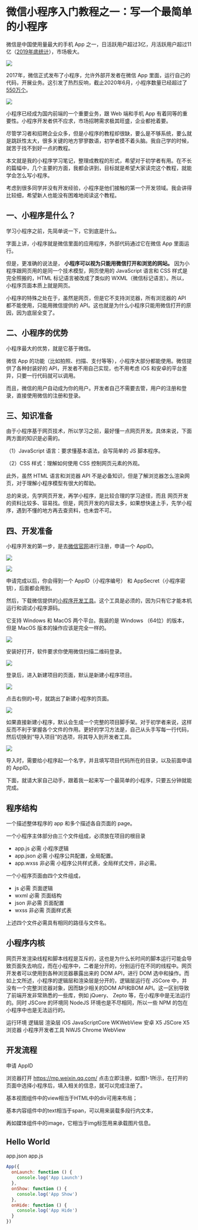 # 微信小程序入门教程之一：写一个最简单的小程序

微信是中国使用量最大的手机 App 之一，日活跃用户超过3亿，月活跃用户超过11亿（[2019年底统计](http://www.xinhuanet.com/info/2020-01/10/c_138692663.htm)），市场极大。

![](https://www.wangbase.com/blogimg/asset/202009/bg2020092908.jpg)

2017年，微信正式发布了小程序，允许外部开发者在微信 App 里面，运行自己的代码，开展业务。这引发了热烈反响，截止2020年6月，小程序数量已经超过了[550万个](https://www.sohu.com/a/414519022_116132)。

![](https://www.wangbase.com/blogimg/asset/202009/bg2020092909.jpg)

小程序已经成为国内前端的一个重要业务，跟 Web 端和手机 App 有着同等的重要性。小程序开发者供不应求，市场招聘需求极其旺盛，企业都抢着要。

尽管学习者和招聘企业众多，但是小程序的教程却很缺，要么是不够系统，要么就是跳跃性太大，很多关键的地方寥寥数语，初学者摸不着头脑。我自己学的时候，就苦于找不到好一点的教程。

本文就是我的小程序学习笔记，整理成教程的形式，希望对于初学者有用。在不长的篇幅中，几个主要的方面，我都会讲到，目标就是希望大家读完这个教程，就能学会怎么写小程序。

考虑到很多同学并没有开发经验，小程序是他们接触的第一个开发领域。我会讲得比较细，希望新人也能没有困难地阅读这个教程。

## 一、小程序是什么？

学习小程序之前，先简单说一下，它到底是什么。

字面上讲，小程序就是微信里面的应用程序，外部代码通过它在微信 App 里面运行。

但是，更准确的说法是， **小程序可以视为只能用微信打开和浏览的网站。** 因为小程序跟网页用的是同一个技术模型，网页使用的 JavaScript 语言和 CSS 样式是完全照搬的，HTML 标记语言被改成了类似的 WXML（微信标记语言）。所以，小程序页面本质上就是网页。

小程序的特殊之处在于，虽然是网页，但是它不支持浏览器，所有浏览器的 API 都不能使用，只能用微信提供的 API。这也就是为什么小程序只能用微信打开的原因，因为底层全变了。

## 二、小程序的优势

小程序最大的优势，就是它基于微信。

微信 App 的功能（比如拍照、扫描、支付等等），小程序大部分都能使用。微信提供了各种封装好的 API，开发者不用自己实现，也不用考虑 iOS 和安卓的平台差异，只要一行代码就可以调用。

而且，微信的用户自动成为你的用户。开发者自己不需要去管，用户的注册和登录，直接使用微信的注册和登录。

## 三、知识准备

由于小程序基于网页技术，所以学习之前，最好懂一点网页开发。具体来说，下面两方面的知识是必需的。

（1）JavaScript 语言：要求懂基本语法，会写简单的 JS 脚本程序。

（2）CSS 样式：理解如何使用 CSS 控制网页元素的外观。

此外，虽然 HTML 语言和浏览器 API 不是必备知识，但是了解浏览器怎么渲染网页，对于理解小程序模型有很大的帮助。

总的来说，先学网页开发，再学小程序，是比较合理的学习途径，而且 网页开发的资料比较多、容易找。但是，网页开发的内容太多，如果想快速上手，先学小程序，遇到不懂的地方再去查资料，也未尝不可。

## 四、开发准备

小程序开发的第一步，是去[微信官网](https://mp.weixin.qq.com/)进行注册，申请一个 AppID。

![](https://www.wangbase.com/blogimg/asset/202009/bg2020092910.jpg)

![](https://www.wangbase.com/blogimg/asset/202009/bg2020092911.jpg)

申请完成以后，你会得到一个 AppID（小程序编号） 和 AppSecret（小程序密钥），后面都会用到。

然后，下载微信提供的[小程序开发工具](https://developers.weixin.qq.com/miniprogram/dev/devtools/download.html)。这个工具是必须的，因为只有它才能本机运行和调试小程序源码。

它支持 Windows 和 MacOS 两个平台。我装的是 Windows （64位）的版本，但是 MacOS 版本的操作应该是完全一样的。

![](https://www.wangbase.com/blogimg/asset/202009/bg2020092914.jpg)

安装好打开，软件要求你使用微信扫描二维码登录。

![](https://www.wangbase.com/blogimg/asset/202009/bg2020092915.jpg)

登录后，进入新建项目的页面，默认是新建小程序项目。

![](https://www.wangbase.com/blogimg/asset/202009/bg2020092916.jpg)

点击右侧的`+`号，就跳出了新建小程序的页面。

![](https://www.wangbase.com/blogimg/asset/202009/bg2020092918.jpg)

如果直接新建小程序，默认会生成一个完整的项目脚手架。对于初学者来说，这样反而不利于掌握各个文件的作用。更好的学习方法是，自己从头手写每一行代码，然后切换到“导入项目”的选项，将其导入到开发者工具。

![](https://www.wangbase.com/blogimg/asset/202009/bg2020092919.jpg)

导入时，需要给小程序起一个名字，并且填写项目代码所在的目录，以及前面申请的 AppID。

下面，就请大家自己动手，跟着我一起来写一个最简单的小程序，只要五分钟就能完成。

## 程序结构

一个描述整体程序的 app 和多个描述各自页面的 page。

一个小程序主体部分由三个文件组成，必须放在项目的根目录

- app.js	必需	小程序逻辑
- app.json	必需	小程序公共配置，全局配置。
- app.wxss	非必需	小程序公共样式表，全局样式文件，非必需。

一个小程序页面由四个文件组成，

- js	必需	页面逻辑
- wxml	必需	页面结构
- json	非必需	页面配置
- wxss	非必需	页面样式表

上述四个文件必需具有相同的路径与文件名。

## 小程序内核

网页开发渲染线程和脚本线程是互斥的，这也是为什么长时间的脚本运行可能会导致页面失去响应，而在小程序中，二者是分开的，分别运行在不同的线程中。网页开发者可以使用到各种浏览器暴露出来的 DOM API，进行 DOM 选中和操作。而如上文所述，小程序的逻辑层和渲染层是分开的，逻辑层运行在 JSCore 中，并没有一个完整浏览器对象，因而缺少相关的DOM API和BOM API。这一区别导致了前端开发非常熟悉的一些库，例如 jQuery、 Zepto 等，在小程序中是无法运行的。同时 JSCore 的环境同 NodeJS 环境也是不尽相同，所以一些 NPM 的包在小程序中也是无法运行的。

运行环境	逻辑层	渲染层
iOS	JavaScriptCore	WKWebView
安卓	X5 JSCore	X5浏览器
小程序开发者工具	NWJS	Chrome WebView

## 开发流程

申请 AppID

浏览器打开 https://mp.weixin.qq.com/ 点击立即注册，如图1-1所示，在打开的页面中选择小程序后，填入相关的信息，就可以完成注册了。

基本视图组件中的view相当于HTML中的div可用来布局；

基本内容组件中的text相当于span，可以用来装载多段行内文本，

再如媒体组件中的image，它相当于img标签用来承载图片信息。

## Hello World 

app.json app.js

```javascript
App({
  onLaunch: function () {
    console.log('App Launch')
  },
  onShow: function () {
    console.log('App Show')
  },
  onHide: function () {
    console.log('App Hide')
  }
})
```


